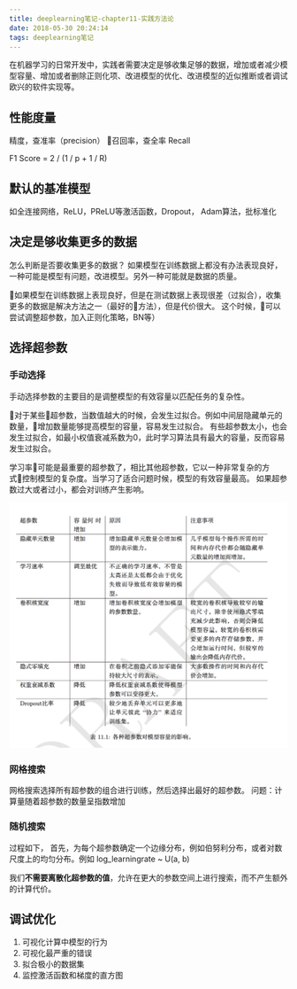 ```yaml
---
title: deeplearning笔记-chapter11-实践方法论
date: 2018-05-30 20:24:14
tags: deeplearning笔记
---
```

在机器学习的日常开发中，实践者需要决定是够收集足够的数据，增加或者减少模型容量、增加或者删除正则化项、改进模型的优化、改进模型的近似推断或者调试欧兴的软件实现等。
<!-- more -->
## 性能度量
精度，查准率（precision）
召回率，查全率 Recall

F1 Score = 2 / (1 / p + 1 / R)

## 默认的基准模型

如全连接网络，ReLU，PReLU等激活函数，Dropout， Adam算法，批标准化

## 决定是够收集更多的数据
怎么判断是否要收集更多的数据？
如果模型在训练数据上都没有办法表现良好，一种可能是模型有问题，改进模型。另外一种可能就是数据的质量。

如果模型在训练数据上表现良好，但是在测试数据上表现很差（过拟合），收集更多的数据是解决方法之一（最好的方法），但是代价很大。
这个时候，可以尝试调整超参数，加入正则化策略，BN等）

## 选择超参数
### 手动选择

手动选择参数的主要目的是调整模型的有效容量以匹配任务的复杂性。

对于某些超参数，当数值越大的时候，会发生过拟合。例如中间层隐藏单元的数量，增加数量能够提高模型的容量，容易发生过拟合。
有些超参数太小，也会发生过拟合，如最小权值衰减系数为0，此时学习算法具有最大的容量，反而容易发生过拟合。

学习率可能是最重要的超参数了，相比其他超参数，它以一种非常复杂的方式控制模型的复杂度。当学习了适合问题时候，模型的有效容量最高。
如果超参数过大或者过小，都会对训练产生影响。

![](https://raw.githubusercontent.com/gjwei/images/master/20180530212442.png)

### 网格搜索
网格搜索选择所有超参数的组合进行训练，然后选择出最好的超参数。
问题：计算量随着超参数的数量呈指数增加

### 随机搜索
过程如下，
首先，为每个超参数确定一个边缘分布，例如伯努利分布，或者对数尺度上的均匀分布。例如
log_learningrate ~ U(a, b)

我们**不需要离散化超参数的值**，允许在更大的参数空间上进行搜索，而不产生额外的计算代价。

## 调试优化
1. 可视化计算中模型的行为
2. 可视化最严重的错误
3. 拟合极小的数据集
4. 监控激活函数和梯度的直方图